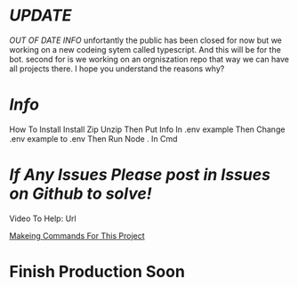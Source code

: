 # *UPDATE*

*OUT OF DATE INFO*
unfortantly the public has been closed for now but we working on a new codeing sytem called typescript. 
And this will be for the bot.
second for is we working on an orgniszation repo that way we can have all projects there.
I hope you understand the reasons why?
# *Info*

How To Install
Install Zip
Unzip
Then Put Info In .env example
Then Change .env example to .env
Then Run Node . In Cmd

# *If Any Issues Please post in Issues on Github to solve!*

Video To Help: Url

[Makeing Commands For This Project](/Docs/Commands.md)

# **Finish Production Soon**
